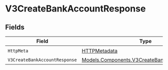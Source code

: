 # V3CreateBankAccountResponse


## Fields

| Field                                                                                                   | Type                                                                                                    | Required                                                                                                | Description                                                                                             |
| ------------------------------------------------------------------------------------------------------- | ------------------------------------------------------------------------------------------------------- | ------------------------------------------------------------------------------------------------------- | ------------------------------------------------------------------------------------------------------- |
| `HttpMeta`                                                                                              | [HTTPMetadata](../../Models/Components/HTTPMetadata.md)                                                 | :heavy_check_mark:                                                                                      | N/A                                                                                                     |
| `V3CreateBankAccountResponse`                                                                           | [Models.Components.V3CreateBankAccountResponse](../../Models/Components/V3CreateBankAccountResponse.md) | :heavy_minus_sign:                                                                                      | Created                                                                                                 |